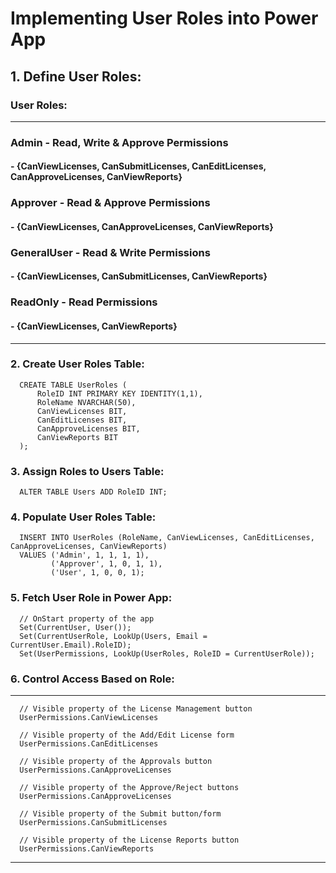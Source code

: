 # Implementing User Roles into Power App

## 1. Define User Roles:
### User Roles:
------------------------------------------------------------------------------------------------
### Admin - Read, Write & Approve Permissions
#### - {CanViewLicenses, CanSubmitLicenses, CanEditLicenses, CanApproveLicenses, CanViewReports}
### Approver - Read & Approve Permissions
#### - {CanViewLicenses, CanApproveLicenses, CanViewReports}
### GeneralUser - Read & Write Permissions
#### - {CanViewLicenses, CanSubmitLicenses, CanViewReports}
### ReadOnly - Read Permissions
#### - {CanViewLicenses, CanViewReports}
-----------------------------------------------------------------------------------------------


### 2. Create User Roles Table:
```
  CREATE TABLE UserRoles (
      RoleID INT PRIMARY KEY IDENTITY(1,1),
      RoleName NVARCHAR(50),
      CanViewLicenses BIT,
      CanEditLicenses BIT,
      CanApproveLicenses BIT,
      CanViewReports BIT
  );
```


### 3. Assign Roles to Users Table:
```
  ALTER TABLE Users ADD RoleID INT;
```


### 4. Populate User Roles Table:
```
  INSERT INTO UserRoles (RoleName, CanViewLicenses, CanEditLicenses, CanApproveLicenses, CanViewReports)
  VALUES ('Admin', 1, 1, 1, 1),
         ('Approver', 1, 0, 1, 1),
         ('User', 1, 0, 0, 1);
```


### 5. Fetch User Role in Power App:
```
  // OnStart property of the app
  Set(CurrentUser, User());
  Set(CurrentUserRole, LookUp(Users, Email = CurrentUser.Email).RoleID);
  Set(UserPermissions, LookUp(UserRoles, RoleID = CurrentUserRole));
```


### 6. Control Access Based on Role:
--------------------------------------------------------------------
```
  // Visible property of the License Management button
  UserPermissions.CanViewLicenses

  // Visible property of the Add/Edit License form
  UserPermissions.CanEditLicenses

  // Visible property of the Approvals button
  UserPermissions.CanApproveLicenses

  // Visible property of the Approve/Reject buttons
  UserPermissions.CanApproveLicenses

  // Visible property of the Submit button/form
  UserPermissions.CanSubmitLicenses

  // Visible property of the License Reports button
  UserPermissions.CanViewReports
```
--------------------------------------------------------------------


